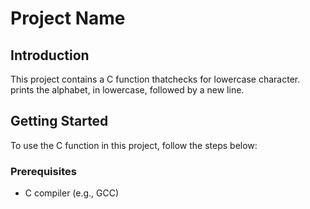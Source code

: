 # Project Name

## Introduction
This project contains a C function thatchecks for lowercase character. 
prints the alphabet, in lowercase, followed by a new line.
## Getting Started
To use the C function in this project, follow the steps below:

### Prerequisites
- C compiler (e.g., GCC)

